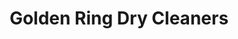 ---
title: "Golden Ring Dry Cleaners"
url: /middle-river/golden-ring-dry-cleaners/
shop: laundry
---